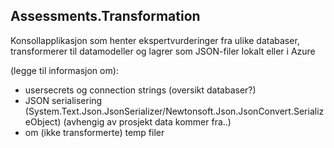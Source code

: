 ﻿## Assessments.Transformation

Konsollapplikasjon som henter ekspertvurderinger fra ulike databaser, transformerer til datamodeller og lagrer som JSON-filer lokalt eller i Azure

(legge til informasjon om): 
- usersecrets og connection strings (oversikt databaser?)
- JSON serialisering (System.Text.Json.JsonSerializer/Newtonsoft.Json.JsonConvert.SerializeObject) (avhengig av prosjekt data kommer fra..)
- om (ikke transformerte) temp filer 